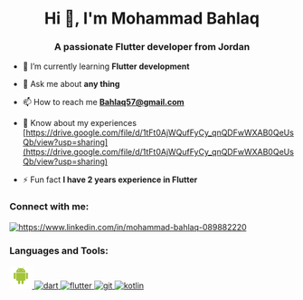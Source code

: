 <h1 align="center">Hi 👋, I'm Mohammad Bahlaq</h1>
<h3 align="center">A passionate Flutter developer from Jordan</h3>

- 🌱 I’m currently learning **Flutter development**

- 💬 Ask me about **any thing**

- 📫 How to reach me **Bahlaq57@gmail.com**

- 📄 Know about my experiences [https://drive.google.com/file/d/1tFt0AjWQufFyCy_qnQDFwWXAB0QeUsQb/view?usp=sharing](https://drive.google.com/file/d/1tFt0AjWQufFyCy_qnQDFwWXAB0QeUsQb/view?usp=sharing)

- ⚡ Fun fact **I have 2 years experience in Flutter**

<h3 align="left">Connect with me:</h3>
<p align="left">
<a href="https://linkedin.com/in/https://www.linkedin.com/in/mohammad-bahlaq-089882220" target="blank"><img align="center" src="https://raw.githubusercontent.com/rahuldkjain/github-profile-readme-generator/master/src/images/icons/Social/linked-in-alt.svg" alt="https://www.linkedin.com/in/mohammad-bahlaq-089882220" height="30" width="40" /></a>
</p>

<h3 align="left">Languages and Tools:</h3>
<p align="left"> <a href="https://developer.android.com" target="_blank" rel="noreferrer"> <img src="https://raw.githubusercontent.com/devicons/devicon/master/icons/android/android-original-wordmark.svg" alt="android" width="40" height="40"/> </a> <a href="https://dart.dev" target="_blank" rel="noreferrer"> <img src="https://www.vectorlogo.zone/logos/dartlang/dartlang-icon.svg" alt="dart" width="40" height="40"/> </a> <a href="https://flutter.dev" target="_blank" rel="noreferrer"> <img src="https://www.vectorlogo.zone/logos/flutterio/flutterio-icon.svg" alt="flutter" width="40" height="40"/> </a> <a href="https://git-scm.com/" target="_blank" rel="noreferrer"> <img src="https://www.vectorlogo.zone/logos/git-scm/git-scm-icon.svg" alt="git" width="40" height="40"/> </a> <a href="https://kotlinlang.org" target="_blank" rel="noreferrer"> <img src="https://www.vectorlogo.zone/logos/kotlinlang/kotlinlang-icon.svg" alt="kotlin" width="40" height="40"/> </a> </p>
